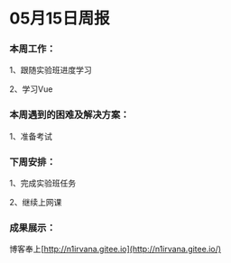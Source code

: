 # 05月15日周报

### 本周工作：

1、跟随实验班进度学习

2、学习Vue

### 本周遇到的困难及解决方案：

1、准备考试

### 下周安排：

1、完成实验班任务

2、继续上网课

### 成果展示：

博客奉上[http://n1irvana.gitee.io](http://n1irvana.gitee.io/)